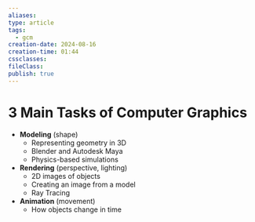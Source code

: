 ```yaml
---
aliases: 
type: article
tags:
  - gcm
creation-date: 2024-08-16
creation-time: 01:44
cssclasses: 
fileClass: 
publish: true
---
```

# 3 Main Tasks of Computer Graphics
- **Modeling** (shape)
	- Representing geometry in 3D
	- Blender and Autodesk Maya
	- Physics-based simulations
- **Rendering** (perspective, lighting)
	- 2D images of objects
	- Creating an image from a model
	- Ray Tracing
- **Animation** (movement)
	- How objects change in time